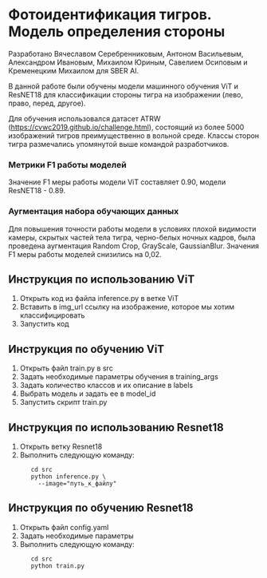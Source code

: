 # Фотоидентификация тигров. Модель определения стороны

Разработано Вячеславом Серебренниковым, Антоном Васильевым, Александром Ивановым,
Михаилом Юриным, Савелием Осиповым и Кременецким Михаилом для SBER AI.

В данной работе были обучены модели машинного обучения ViT и ResNET18 для классификации
стороны тигра на изображении (лево, право, перед, другое). 

Для обучения использовался датасет ATRW (https://cvwc2019.github.io/challenge.html), 
состоящий из более 5000 изображений
тигров преимущественно в вольной среде. Классы сторон тигра размечались 
упомянутой выше командой разработчиков.

### Метрики F1 работы моделей 
Значение F1 меры работы модели ViT составляет 0.90, модели ResNET18 - 0.89.

### Аугментация набора обучающих данных
Для повышения точности работы модели в условиях плохой видимости камеры, скрытых частей тела тигра, черно-белых ночных кадров, была проведена аугментация Random Crop, GrayScale, GaussianBlur. Значения F1 меры работы моделей снизились на 0,02.

## Инструкция по использованию ViT
1. Открыть код из файла inference.py в ветке ViT
2. Вставить в img_url ссылку на изображение, которое мы хотим классифицировать
3. Запустить код

## Инструкция по обучению ViT
1. Открыть файл train.py в src
2. Задать необходимые параметры обучения в training_args
3. Задать количество классов и их описание в labels
4. Выбрать модель и задать ее в model_id
5. Запустить скрипт train.py

## Инструкция по использованию Resnet18
1. Открыть ветку Resnet18
2. Выполнить следующую команду:
   ```
      cd src
      python inference.py \
        --image="путь_к_файлу"
   ```

## Инструкция по обучению Resnet18
1. Открыть файл config.yaml
2. Задать необходимые параметры
3. Выполнить следующую команду:
     ```
        cd src
        python train.py 
     ```

